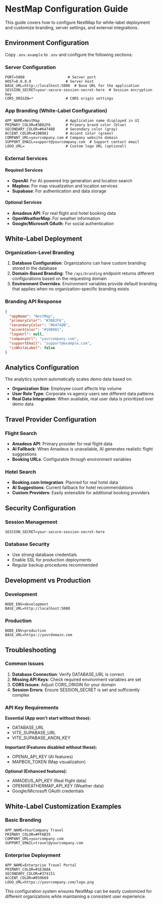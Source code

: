 # NestMap Configuration Guide

This guide covers how to configure NestMap for white-label deployment and customize branding, server settings, and external integrations.

## Environment Configuration

Copy `.env.example` to `.env` and configure the following sections:

### Server Configuration
```env
PORT=5000                    # Server port
HOST=0.0.0.0                # Server host
BASE_URL=http://localhost:5000  # Base URL for the application
SESSION_SECRET=your-secure-session-secret-here  # Session encryption key
CORS_ORIGIN=*               # CORS origin settings
```

### App Branding (White-Label Configuration)
```env
APP_NAME=NestMap            # Application name displayed in UI
PRIMARY_COLOR=#3B82F6       # Primary brand color (blue)
SECONDARY_COLOR=#64748B     # Secondary color (gray)
ACCENT_COLOR=#10B981        # Accent color (green)
COMPANY_URL=yourcompany.com # Company website domain
SUPPORT_EMAIL=support@yourcompany.com  # Support contact email
LOGO_URL=                   # Custom logo URL (optional)
```

### External Services

#### Required Services
- **OpenAI**: For AI-powered trip generation and location search
- **Mapbox**: For map visualization and location services
- **Supabase**: For authentication and data storage

#### Optional Services
- **Amadeus API**: For real flight and hotel booking data
- **OpenWeatherMap**: For weather information
- **Google/Microsoft OAuth**: For social authentication

## White-Label Deployment

### Organization-Level Branding

1. **Database Configuration**: Organizations can have custom branding stored in the database
2. **Domain-Based Branding**: The `/api/branding` endpoint returns different configurations based on the requesting domain
3. **Environment Overrides**: Environment variables provide default branding that applies when no organization-specific branding exists

### Branding API Response
```json
{
  "appName": "NestMap",
  "primaryColor": "#3B82F6",
  "secondaryColor": "#64748B", 
  "accentColor": "#10B981",
  "logoUrl": null,
  "companyUrl": "yourcompany.com",
  "supportEmail": "support@example.com",
  "isWhiteLabel": false
}
```

## Analytics Configuration

The analytics system automatically scales demo data based on:
- **Organization Size**: Employee count affects trip volume
- **User Role Type**: Corporate vs agency users see different data patterns
- **Real Data Integration**: When available, real user data is prioritized over demo data

## Travel Provider Configuration

### Flight Search
- **Amadeus API**: Primary provider for real flight data
- **AI Fallback**: When Amadeus is unavailable, AI generates realistic flight suggestions
- **Booking URLs**: Configurable through environment variables

### Hotel Search  
- **Booking.com Integration**: Planned for real hotel data
- **AI Suggestions**: Current fallback for hotel recommendations
- **Custom Providers**: Easily extensible for additional booking providers

## Security Configuration

### Session Management
```env
SESSION_SECRET=your-secure-session-secret-here
```

### Database Security
- Use strong database credentials
- Enable SSL for production deployments
- Regular backup procedures recommended

## Development vs Production

### Development
```env
NODE_ENV=development
BASE_URL=http://localhost:5000
```

### Production
```env
NODE_ENV=production
BASE_URL=https://yourdomain.com
```

## Troubleshooting

### Common Issues

1. **Database Connection**: Verify DATABASE_URL is correct
2. **Missing API Keys**: Check required environment variables are set
3. **CORS Issues**: Adjust CORS_ORIGIN for your domain
4. **Session Errors**: Ensure SESSION_SECRET is set and sufficiently complex

### API Key Requirements

**Essential (App won't start without these):**
- DATABASE_URL
- VITE_SUPABASE_URL
- VITE_SUPABASE_ANON_KEY

**Important (Features disabled without these):**
- OPENAI_API_KEY (AI features)
- MAPBOX_TOKEN (Map visualization)

**Optional (Enhanced features):**
- AMADEUS_API_KEY (Real flight data)
- OPENWEATHERMAP_API_KEY (Weather data)
- Google/Microsoft OAuth credentials

## White-Label Customization Examples

### Basic Branding
```env
APP_NAME=YourCompany Travel
PRIMARY_COLOR=#FF6B35
COMPANY_URL=yourcompany.com
SUPPORT_EMAIL=travel@yourcompany.com
```

### Enterprise Deployment
```env
APP_NAME=Enterprise Travel Portal
PRIMARY_COLOR=#1E3A8A
SECONDARY_COLOR=#374151
ACCENT_COLOR=#059669
LOGO_URL=https://yourcompany.com/logo.png
```

This configuration system ensures NestMap can be easily customized for different organizations while maintaining a consistent user experience.